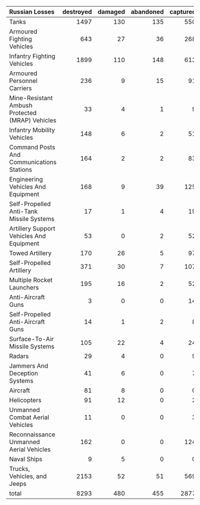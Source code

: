| Russian Losses                                   |   destroyed |   damaged |   abandoned |   captured |   total |
|:-------------------------------------------------|------------:|----------:|------------:|-----------:|--------:|
| Tanks                                            |        1497 |       130 |         135 |        550 |    2312 |
| Armoured Fighting Vehicles                       |         643 |        27 |          36 |        268 |     974 |
| Infantry Fighting Vehicles                       |        1899 |       110 |         148 |        613 |    2770 |
| Armoured Personnel Carriers                      |         236 |         9 |          15 |         91 |     351 |
| Mine-Resistant Ambush Protected  (MRAP) Vehicles |          33 |         4 |           1 |          9 |      47 |
| Infantry Mobility Vehicles                       |         148 |         6 |           2 |         51 |     207 |
| Command Posts And Communications Stations        |         164 |         2 |           2 |         83 |     251 |
| Engineering Vehicles And Equipment               |         168 |         9 |          39 |        125 |     341 |
| Self-Propelled Anti-Tank Missile Systems         |          17 |         1 |           4 |         19 |      41 |
| Artillery Support Vehicles And Equipment         |          53 |         0 |           2 |         52 |     107 |
| Towed Artillery                                  |         170 |        26 |           5 |         97 |     298 |
| Self-Propelled Artillery                         |         371 |        30 |           7 |        107 |     515 |
| Multiple Rocket Launchers                        |         195 |        16 |           2 |         52 |     265 |
| Anti-Aircraft Guns                               |           3 |         0 |           0 |         14 |      17 |
| Self-Propelled Anti-Aircraft Guns                |          14 |         1 |           2 |          8 |      25 |
| Surface-To-Air Missile Systems                   |         105 |        22 |           4 |         24 |     155 |
| Radars                                           |          29 |         4 |           0 |          9 |      42 |
| Jammers And Deception Systems                    |          41 |         6 |           0 |          7 |      54 |
| Aircraft                                         |          81 |         8 |           0 |          0 |      89 |
| Helicopters                                      |          91 |        12 |           0 |          2 |     105 |
| Unmanned Combat Aerial Vehicles                  |          11 |         0 |           0 |          3 |      14 |
| Reconnaissance Unmanned Aerial Vehicles          |         162 |         0 |           0 |        124 |     286 |
| Naval Ships                                      |           9 |         5 |           0 |          0 |      14 |
| Trucks, Vehicles, and Jeeps                      |        2153 |        52 |          51 |        569 |    2825 |
| total                                            |        8293 |       480 |         455 |       2877 |   12105 |